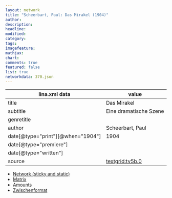 ```yaml
---
layout: network
title: "Scheerbart, Paul: Das Mirakel (1904)"
author:
description:
headline:
modified:
category:
tags:
imagefeature: 
mathjax: 
chart: 
comments: true
featured: false
list: true
networkdata: 370.json
---
```

lina.xml data  | value
------------- | -------------
title|Das Mirakel
subtitle|Eine dramatische Szene
genretitle|
author|Scheerbart, Paul
date[@type="print"][@when="1904"]|1904
date[@type="premiere"]|
date[@type="written"]|
source|[textgrid:tv5b.0](https://textgridlab.org/1.0/tgcrud-public/rest/textgrid:tv5b.0/data)



* [Network (sticky and static)](/network370)
* [Matrix](/matrix370)
* [Amounts](/amounts370)
* [Zwischenformat](/lina370 )
